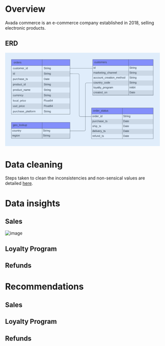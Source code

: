 
# Overview

Avada commerce is an e-commerce company established in 2018, selling electronic products.

## ERD

![Image ALT](https://github.com/shilpakarumanchi/Avada-e-commerce/blob/cc68913111f297ffdfe4c47ef0bf36e37101e2fd/ERD.png)


# Data cleaning
Steps taken to clean the inconsistencies and non-sensical values are detailed [here](https://github.com/shilpakarumanchi/Avada-e-commerce/blob/f541a30ab36c7882ae310ac77c14eef550c869cc/Avada_issue_log.xlsx).
# Data insights
## Sales 

![image](https://github.com/user-attachments/assets/392a189f-684f-4c3a-9aa6-3dedd0ade5c6)



## Loyalty Program
## Refunds


# Recommendations
## Sales 
## Loyalty Program
## Refunds
